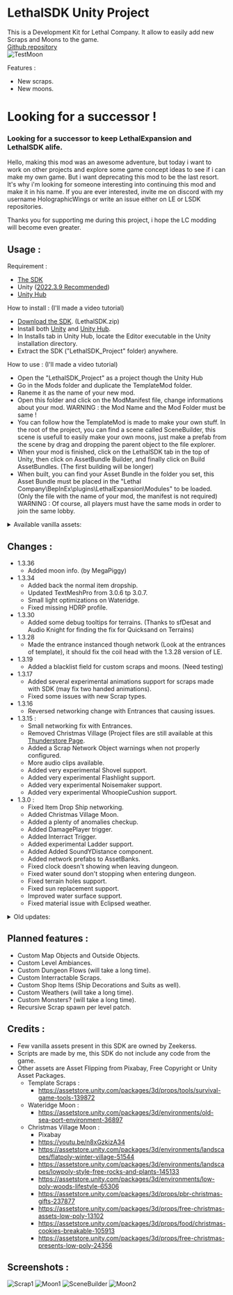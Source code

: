 # LethalSDK Unity Project

 This is a Development Kit for Lethal Company. It allow to easily add new Scraps and Moons to the game.  
 [Github repository](https://github.com/HolographicWings/LethalSDK-Unity-Project)  
 ![TestMoon](https://raw.githubusercontent.com/HolographicWings/LethalSDK-Unity-Project/main/Screenshots/TestMoon.webp "TestMoon")

Features :
- New scraps.
- New moons.

# Looking for a successor !

### Looking for a successor to keep LethalExpansion and LethalSDK alife.

Hello, making this mod was an awesome adventure, but today i want to work on other projects and explore some game concept ideas to see if i can make my own game.
But i want deprecating this mod to be the last resort.
It's why i'm looking for someone interesting into continuing this mod and make it in his name.
If you are ever interested, invite me on discord with my username HolographicWings or write an issue either on LE or LSDK repositories.

Thanks you for supporting me during this project, i hope the LC modding will become even greater.

## Usage :
Requirement :
- [The SDK](https://github.com/HolographicWings/LethalSDK-Unity-Project/releases)
- Unity ([2022.3.9 Recommended](https://unity.com/releases/editor/whats-new/2022.3.9))
- [Unity Hub](https://unity.com/download)

How to install :
(I'll made a video tutorial)
- [Download the SDK](https://github.com/HolographicWings/LethalSDK-Unity-Project/releases). (LethalSDK.zip)
- Install both [Unity](https://unity.com/releases/editor/whats-new/2022.3) and [Unity Hub](https://unity.com/download).
- In Installs tab in Unity Hub, locate the Editor executable in the Unity installation directory.
- Extract the SDK ("LethalSDK_Project" folder) anywhere.

How to use :
(I'll made a video tutorial)
- Open the "LethalSDK_Project" as a project though the Unity Hub
- Go in the Mods folder and duplicate the TemplateMod folder.
- Raneme it as the name of your new mod.
- Open this folder and click on the ModManifest file, change informations about your mod.
  WARNING : the Mod Name and the Mod Folder must be same !
- You can follow how the TemplateMod is made to make your own stuff.
  In the root of the project, you can find a scene called SceneBuilder, this scene is usefull to easily make your own moons, just make a prefab from the scene by drag and dropping the parent object to the file explorer.
- When your mod is finished, click on the LethalSDK tab in the top of Unity, then click on AssetBundle Builder, and finally click on Build AssetBundles. (The first building will be longer)
- When built, you can find your Asset Bundle in the folder you set, this Asset Bundle must be placed in the "Lethal Company\BepInEx\plugins\LethalExpansion\Modules\" to be loaded. (Only the file with the name of your mod, the manifest is not required)
  WARNING : Of course, all players must have the same mods in order to join the same lobby.

<details>
  <summary>Available vanilla assets:</summary>
  <details>
  <summary>Sounds:</summary>
  <ul>
    <li>GrabFlashlight</li>
    <li>DropFlashlight</li>
    <li>PocketFlashlight</li>
    <li>DropHeavyBox1</li>
    <li>FlashlightClickMini</li>
    <li>FlashlightClickMini2</li>
    <li>FlashlightMiniOutOfBatteries</li>
    <li>GrabKey</li>
    <li>DropKey</li>
    <li>PocketKey</li>
    <li>DropMetalObject1</li>
    <li>LockPickerPicking</li>
    <li>DropMetalObject2</li>
    <li>LungMachine</li>
    <li>FlashlightClick</li>
    <li>FlashlightOutOfBatteries</li>
    <li>FlashlightFlicker</li>
    <li>GrabShovel</li>
    <li>DropShovel</li>
    <li>PocketShovel</li>
    <li>ShovelReelUp</li>
    <li>ShovelSwing</li>
    <li>ShovelHitDefault</li>
    <li>ShovelHitDefault2</li>
    <li>DropMetalBox</li>
    <li>ExtensionLadderHitWall</li>
    <li>ExtensionLadderHitWall2</li>
    <li>ExtensionLadderExtend</li>
    <li>FallingAir</li>
    <li>ExtensionLadderShrink</li>
    <li>ExtensionLadderAlarm</li>
    <li>ExtensionLadderLidOpen</li>
    <li>HoldTZP</li>
    <li>DropCan</li>
    <li>PocketWalkieTalkie</li>
    <li>WalkieTalkieTransmissionOff3</li>
    <li>WalkieTalkieTransmissionOff4</li>
    <li>WalkieTalkieTransmissionOff5</li>
    <li>WalkieTalkieTransmissionOff</li>
    <li>WalkieTalkieTransmissionOff2</li>
    <li>WalkieTalkieOff</li>
    <li>WalkieTalkieOn</li>
    <li>WalkieTalkieTalkingNotHeld</li>
    <li>WalkieTalkieCutOut</li>
    <li>BeginShock1</li>
    <li>GunOverheat</li>
    <li>BreakerLever1</li>
    <li>PatcherDetectAnomaly</li>
    <li>GunScan</li>
    <li>ShovelPickUp</li>
    <li>DropPlastic1</li>
    <li>AirHorn1</li>
    <li>AirHornFar</li>
    <li>DropBell</li>
    <li>PickUpPlasticBin</li>
    <li>DropBottles</li>
    <li>DropPlastic2</li>
    <li>DropMetalObject3</li>
    <li>CashRegisterDing</li>
    <li>DropJug</li>
    <li>ClownHorn1</li>
    <li>ClownHornFar</li>
    <li>DropPlasticLarge</li>
    <li>Hairdryer1</li>
    <li>HairdryerFar</li>
    <li>DropGlass1</li>
    <li>DropThinMetal</li>
    <li>RemoteClick</li>
    <li>DuckQuack</li>
    <li>DropRubberDuck</li>
    <li>BeeHiveGrab</li>
    <li>BeeHiveDrop</li>
    <li>GhostDeviceHitGround</li>
    <li>GrabShotgun</li>
    <li>DropGun</li>
    <li>ShotgunBlast2</li>
    <li>ShotgunBlast</li>
    <li>ShotgunReload</li>
    <li>ShotgunBlastFail</li>
    <li>ShotgunSafetyOn</li>
    <li>ShotgunSafetyOff</li>
    <li>GrabShotgunShell</li>
    <li>DropShotgunShell</li>
    <li>GrabBottle</li>
    <li>DropBottleSingle</li>
    <li>GrabCardboardBox</li>
    <li>DropCardboardBox</li>
    <li>Fart1</li>
    <li>Fart2</li>
    <li>Fart3</li>
    <li>Fart5</li>
  </ul>
  </details>
  <details>
  <summary>Orbit Prefabs:</summary>
  <ul>
	  <li>Moon1</li>
	  <li>Moon2</li>
	  <li>Moon3</li>
  </ul>
  </details>
  <details>
  <summary>Map Objects:</summary>
  <ul>
	  <li>Landmine</li>
	  <li>TurretContainer</li>
  </ul>
  </details>
  <details>
  <summary>OutsideObjects:</summary>
  <ul>
	  <li>LargeRock1</li>
	  <li>LargeRock2</li>
	  <li>LargeRock3</li>
	  <li>LargeRock4</li>
	  <li>TreeLeafless1</li>
	  <li>TreeLeafless2Snowy</li>
	  <li>TreeLeafless3Snowy</li>
	  <li>SmallGreyRocks1</li>
	  <li>SmallGreyRocks2</li>
	  <li>GiantPumpkin</li>
	  <li>Tree1</li>
  </ul>
  </details>
  <details>
  <summary>Scraps:</summary>
  <ul>
	  <li>Cog1</li>
	  <li>EnginePart1</li>
	  <li>FishTestProp</li>
	  <li>MetalSheet</li>
	  <li>FlashLaserPointer</li>
	  <li>BigBolt</li>
	  <li>BottleBin</li>
	  <li>Ring</li>
	  <li>SteeringWheel</li>
	  <li>MoldPan</li>
	  <li>EggBeater</li>
	  <li>PickleJar</li>
	  <li>DustPan</li>
	  <li>Airhorn</li>
	  <li>ClownHorn</li>
	  <li>CashRegister</li>
	  <li>Candy</li>
	  <li>GoldBar</li>
	  <li>YieldSign</li>
	  <li>ToyCube</li>
	  <li>Remote</li>
	  <li>RobotToy</li>
	  <li>MagnifyingGlass</li>
	  <li>StopSign</li>
	  <li>TeaKettle</li>
	  <li>Mug</li>
	  <li>SodaCanRed</li>
	  <li>Phone</li>
	  <li>Hairdryer</li>
	  <li>Brush</li>
	  <li>Bell</li>
	  <li>RubberDuck</li>
	  <li>ChemicalJug</li>
	  <li>FancyLamp</li>
	  <li>FancyCup</li>
	  <li>FancyPainting</li>
	  <li>Toothpaste</li>
	  <li>PillBottle</li>
	  <li>PerfumeBottle</li>
	  <li>Dentures</li>
	  <li>7Ball</li>
	  <li>DiyFlashbang</li>
	  <li>GiftBox</li>
	  <li>Flask</li>
	  <li>WhoopieCushion</li>
	  <li>ComedyMask</li>
	  <li>TragedyMask</li>
  </ul>
  </details>
  <details>
  <summary>Ambiances:</summary>
  <ul>
	  <li>Level1TypeAmbience</li>
	  <li>ForestTypeAmbience</li>
	  <li>MansionTypeAmbience</li>
  </ul>
  </details>
  <details>
  <summary>Enemies:</summary>
  <ul>
	  <li>Centipede</li>
	  <li>SandSpider</li>
	  <li>HoarderBug</li>
	  <li>Flowerman</li>
	  <li>Crawler</li>
	  <li>Blob</li>
	  <li>DressGirl</li>
	  <li>Puffer</li>
	  <li>MouthDog</li>
	  <li>ForestGiant</li>
	  <li>SandWorm</li>
	  <li>RedLocustBees</li>
	  <li>Doublewing</li>
	  <li>DocileLocustBees</li>
	  <li>BaboonHawk</li>
	  <li>SpringMan</li>
	  <li>Jester</li>
	  <li>LassoMan</li>
	  <li>Nutcracker</li>
	  <li>MaskedPlayerEnemy</li>
  </ul>
  </details>
</details>

## Changes :
- 1.3.36
	- Added moon info. (by MegaPiggy)
- 1.3.34
	- Added back the normal item dropship.
	- Updated TextMeshPro from 3.0.6 tp 3.0.7.
	- Small light optimizations on Wateridge.
	- Fixed missing HDRP profile.
- 1.3.30
	- Added some debug tooltips for terrains. (Thanks to sfDesat and Audio Knight for finding the fix for Quicksand on Terrains)
- 1.3.28
	- Made the entrance instanced though network (Look at the entrances of template), it should fix the coil head with the 1.3.28 version of LE.
- 1.3.19
	- Added a blacklist field for custom scraps and moons. (Need testing)
- 1.3.17
	- Added several experimental animations support for scraps made with SDK (may fix two handed animations).
	- Fixed some issues with new Scrap types.
- 1.3.16
	- Reversed networking change with Entrances that causing issues.
- 1.3.15 :
	- Small networking fix with Entrances.
	- Removed Christmas Village (Project files are still available at this [Thunderstore Page](https://thunderstore.io/c/lethal-company/p/HolographicWings/ChristmasVillage_Legacy).
	- Added a Scrap Network Object warnings when not properly configured.
	- More audio clips available.
	- Added very experimental Shovel support.
	- Added very experimental Flashlight support.
	- Added very experimental Noisemaker support.
	- Added very experimental WhoopieCushion support.
- 1.3.0 :
	- Fixed Item Drop Ship networking.
	- Added Christmas Village Moon.
	- Added a plenty of anomalies checkup.
	- Added DamagePlayer trigger.
	- Added Interract Trigger.
	- Added experimental Ladder support.
	- Added Added SoundYDistance component.
	- Added network prefabs to AssetBanks.
	- Fixed clock doesn't showing when leaving dungeon.
	- Fixed water sound don't stopping when entering dungeon.
	- Fixed terrain holes support.
	- Fixed sun replacement support.
	- Improved water surface support.
	- Fixed material issue with Eclipsed weather.
<details>
  <summary>Old updates:</summary>
	<ul>
		<li>1.2.11 :
			<ul>
				<li>Fixed monster names parsing issue that made inside monsters spawn outside.</li>
				<li>Ajusted default scrap spawn weights.</li>
				<li>Ajusted version checker.</li>
				<li>Some null exceptions covered.</li>
			</ul>
		</li>
		<li>1.2.7 :
			<ul>
				<li>Renamed UseGlobalSpawnRate field into UseGlobalSpawnWeight.</li>
				<li>Added some missing options for scraps.</li>
				<li>Added a security in name of assets to avoid errors.</li>
				<li>Added several editor rules to guide users.</li>
				<li>Overall micro optimizations of assets made with SDK.</li>
				<li>Wateridge optimization first pass.</li>
				<li>Fixed external scan nodes.</li>
			</ul>
		</li>
		<li>1.2.0 :
			<ul>
				<li>Added support for more Fire Exits.</li>
				<li>Added Item Drop Ship support.</li>
				<li>New moons can now be hidden from the Terminal if wished.</li>
				<li>Added an Old Asset Remover.</li>
				<li>Added a Version Checker.</li>
			</ul>
		</li>
		<li>1.1.7 :
			<ul>
				<li>New file extension for Modules.</li>
			</ul>
		</li>
		<li>1.1.6 :
			<ul>
				<li>Fixed ShipNavmesh Prefab.</li>
			</ul>
		</li>
		<li>1.1.5 :
			<ul>
				<li>Added water support.</li>
				<li>Fixed minor issues.</li>
				<li>Updated moon support.</li>
				<li>Added Old Sea Port map and Assets.</li>
			</ul>
		</li>
		<li>1.1.4 :
			<ul>
				<li>Game Version 45 Ready.</li>
			</ul>
		</li>
		<li>1.1.3 :
			<ul>
				<li>Fixed possible AssetBundle creation lock.</li>
			</ul>
		</li>
		<li>1.1.2 :
			<ul>
				<li>Finally fixed the crash.</li>
			</ul>
		</li>
		<li>1.1.1 :
			<ul>
				<li>Attempt to fix a crash when dropping the PlayerShipNavMesh prefab on a scene.</li>
			</ul>
		</li>
		<li>1.1.0 :
			<ul>
				<li>Full custom moons support.</li>
				<li>Removed useless assets and compressed the main skybox.</li>
				<li>Automatic asset bundle addressing.</li>
			</ul>
		</li>
	</ul>
</details>

## Planned features :
- Custom Map Objects and Outside Objects.
- Custom Level Ambiances.
- Custom Dungeon Flows (will take a long time).
- Custom Interractable Scraps.
- Custom Shop Items (Ship Decorations and Suits as well).
- Custom Weathers (will take a long time).
- Custom Monsters? (will take a long time).
- Recursive Scrap spawn per level patch.

## Credits :
- Few vanilla assets present in this SDK are owned by Zeekerss.
- Scripts are made by me, this SDK do not include any code from the game.
- Other assets are Asset Flipping from Pixabay, Free Copyright or Unity Asset Packages.
	- Template Scraps :
		- https://assetstore.unity.com/packages/3d/props/tools/survival-game-tools-139872
	- Wateridge Moon :
		- https://assetstore.unity.com/packages/3d/environments/old-sea-port-environment-36897
	- Christmas Village Moon :
		- Pixabay
		- https://youtu.be/n8xGzkizA34
		- https://assetstore.unity.com/packages/3d/environments/landscapes/flatpoly-winter-village-51544
		- https://assetstore.unity.com/packages/3d/environments/landscapes/lowpoly-style-free-rocks-and-plants-145133
		- https://assetstore.unity.com/packages/3d/environments/low-poly-woods-lifestyle-65306
		- https://assetstore.unity.com/packages/3d/props/pbr-christmas-gifts-237877
		- https://assetstore.unity.com/packages/3d/props/free-christmas-assets-low-poly-13102
		- https://assetstore.unity.com/packages/3d/props/food/christmas-cookies-breakable-105913
		- https://assetstore.unity.com/packages/3d/props/free-christmas-presents-low-poly-24356

## Screenshots :
![Scrap1](https://raw.githubusercontent.com/HolographicWings/LethalSDK-Unity-Project/main/Screenshots/Scrap1.webp "Scrap1")
![Moon1](https://raw.githubusercontent.com/HolographicWings/LethalSDK-Unity-Project/main/Screenshots/Moon1.webp "Moon1")
![SceneBuilder](https://raw.githubusercontent.com/HolographicWings/LethalSDK-Unity-Project/main/Screenshots/SceneBuilder.webp "SceneBuilder")
![Moon2](https://raw.githubusercontent.com/HolographicWings/LethalSDK-Unity-Project/main/Screenshots/Moon2.webp "Moon2")
